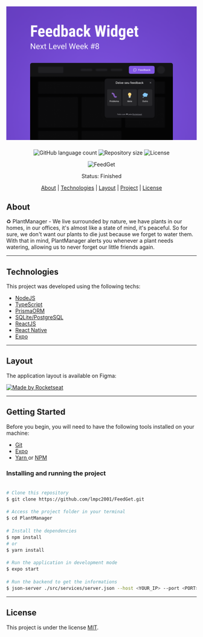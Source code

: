 <h1 align="center">
    <img alt="FeedGet" src="https://github.com/lmpc2001/FeedGet/blob/main/assets/Capa.png" />
</h1>


<p align="center">

  <img alt="GitHub language count" src="https://img.shields.io/github/languages/count/lmpc2001/FeedGet?color=%2304D361&style=flat-square">

  <img alt="Repository size" src="https://img.shields.io/github/repo-size/lmpc2001/FeedGet?style=flat-square">
    
  <img alt="License" src="https://img.shields.io/badge/license-MIT-brightgreen?style=flat-square">

</p>

<p align="center">
  <img src="./assets/plantmanager.png" alt="FeedGet">
</p>

<p align="center"> 
	 Status: Finished
</p>

<p align="center">
 <a href="#about">About</a> |
 <a href="#technologies">Technologies</a> | 
 <a href="#layout">Layout</a> | 
 <a href="#project">Project</a> |
 <a href="#user-content-license">License</a>
</p>


## About
♻️ PlantManager - We live surrounded by nature, we have plants in our homes, in our offices, it's almost like a state of mind, it's peaceful. So for sure, we don't want our plants to die just because we forget to water them. With that in mind, PlantManager alerts you whenever a plant needs watering, allowing us to never forget our little friends again. 

---

## Technologies
This project was developed using the following techs:
* <a href="">NodeJS</a>
* <a href="">TypeScript</a>
* <a href="">PrismaORM</a>
* <a href="">SQLite/PostgreSQL</a>
* <a href="">ReactJS</a>
* <a href="">React Native</a>
* <a href="">Expo</a>

---

## Layout

The application layout is available on Figma:

<a href="https://www.figma.com/file/1ntU9zz4g8gYgR8Hfa4JUe/Feedback-Widget-(Community)">
  <img alt="Made by Rocketseat" src="https://img.shields.io/badge/Acessar%20Layout%20-Figma-%2304D361">
</a>


---

## Getting Started
Before you begin, you will need to have the following tools installed on your machine:
* <a href="https://git-scm.com"> Git </a>
* <a href="https://expo.dev/"> Expo </a>
* <a href="https://yarnpkg.com/"> Yarn </a> or <a href="https://www.npmjs.com/"> NPM </a>


### Installing and running the project

```bash

# Clone this repository
$ git clone https://github.com/lmpc2001/FeedGet.git

# Access the project folder in your terminal
$ cd PlantManager

# Install the dependencies
$ npm install 
# or
$ yarn install

# Run the application in development mode
$ expo start

# Run the backend to get the informations
$ json-server ./src/services/server.json --host <YOUR_IP> --port <PORT> --delay 700

```

---

## License

This project is under the license [MIT](./LICENSE).
